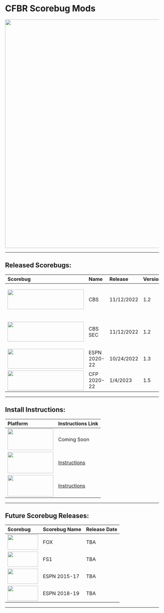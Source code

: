 # CFBR Scorebug Mods

<p align="center">
  <img width="750" src="assets/images/LogoCredits.png">
</p>

---------

## Released Scorebugs:
| **Scorebug** | **Name** | **Release** | **Version** | **Link** | **Credits** |
|:--------|:-----|:----|:---|:----|:--|
| <img height="65" width="250" src="assets/images/CBS.png"> | CBS | 11/12/2022 | 1.2 |  [Download](https://github.com/dylanhale/ScorebugMods/blob/main/Scorebugs/CBS/index.md) | TheKeith, Mith (textures), Tanner Watkins (textures), LivingHuman (textures)
| <img height="65" width="250" src="assets/images/CBSSEC.png"> | CBS SEC | 11/12/2022 | 1.2 | [Download](https://github.com/dylanhale/ScorebugMods/blob/main/Scorebugs/CBS%20SEC/index.md) | TheKeith, Mith (textures), Tanner Watkins (textures), LivingHuman (textures)
| <img height="65" width="250" src="assets/images/ESPN20-22.png"> | ESPN 2020-22 | 10/24/2022 | 1.3 | [Download](https://github.com/dylanhale/ScorebugMods/blob/main/Scorebugs/ESPN%202022/index.md) | TheKeith, Igloo
| <img height="65" width="250" src="assets/images/CFP.png"> | CFP 2020-22 | 1/4/2023 | 1.5 | [Download](https://github.com/dylanhale/ScorebugMods/blob/main/Scorebugs/CFP%202022/index.md) | Mith(textures), TheKeith, Igloo, LivingHuman(textures)

---------

## Install Instructions:
| **Platform** | **Instructions Link**|
|:--------|:-----|
| <img height="70" width="150" src="assets/images/Xbox.png"> | Coming Soon
| <img height="70" width="150" src="assets/images/Playstation.png"> | [Instructions](https://github.com/dylanhale/ScorebugMods/blob/69ea0a923134e8f810f1c6f576b20ab6aabd85d5/assets/Install%20Instructions/PS3%20Install%20Instructions/Easy%20Install/index.md)
| <img height="70" width="150" src="assets/images/RPCS3.png"> | [Instructions](https://www.youtube.com/watch?v=JRn3-AW1ub0)


---------
## Future Scorebug Releases:
| **Scorebug** | **Scorebug Name** | **Release Date** |
|:--------|:-----|:----|
| <img height="50" width="100" src="assets/images/FOX.png"> | FOX | TBA
| <img height="50" width="100" src="assets/images/FS1.png"> | FS1 | TBA
| <img height="50" width="100" src="assets/images/ESPN15-20.png"> | ESPN 2015-17 | TBA
| <img height="50" width="100" src="assets/images/ESPN15-20.png"> | ESPN 2018-19 | TBA
---------
